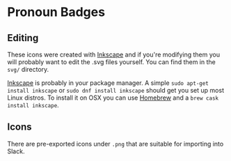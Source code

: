 # Pronoun Badges #

## Editing ##

These icons were created with [Inkscape](https://inkscape.org/) and if you're modifying them you will probably want to edit the .svg files yourself.  You can find them in the `svg/` directory.

[Inkscape](https://inkscape.org/) is probably in your package manager.  A simple `sudo apt-get install inkscape` or `sudo dnf install inkscape` should get you set up most Linux distros.  To install it on OSX you can use [Homebrew](https://brew.sh/) and a `brew cask install inkscape`.

## Icons ##

There are pre-exported icons under `.png` that are suitable for importing into Slack.
